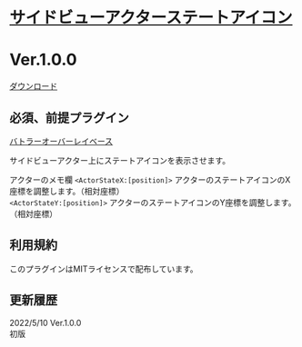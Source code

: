 # [サイドビューアクターステートアイコン](https://raw.githubusercontent.com/nuun888/MZ/master/NUUN_SVActorStateIcon.js)
# Ver.1.0.0  
 [ダウンロード](https://raw.githubusercontent.com/nuun888/MZ/master/NUUN_SVActorStateIcon.js)  
 
## 必須、前提プラグイン
[バトラーオーバーレイベース](https://github.com/nuun888/MZ/blob/master/README/BattlerOverlayBase.md)  

サイドビューアクター上にステートアイコンを表示させます。  

アクターのメモ欄
`<ActorStateX:[position]>` アクターのステートアイコンのX座標を調整します。（相対座標）  
`<ActorStateY:[position]>` アクターのステートアイコンのY座標を調整します。（相対座標）  

## 利用規約
このプラグインはMITライセンスで配布しています。  

## 更新履歴
2022/5/10 Ver.1.0.0  
初版  
